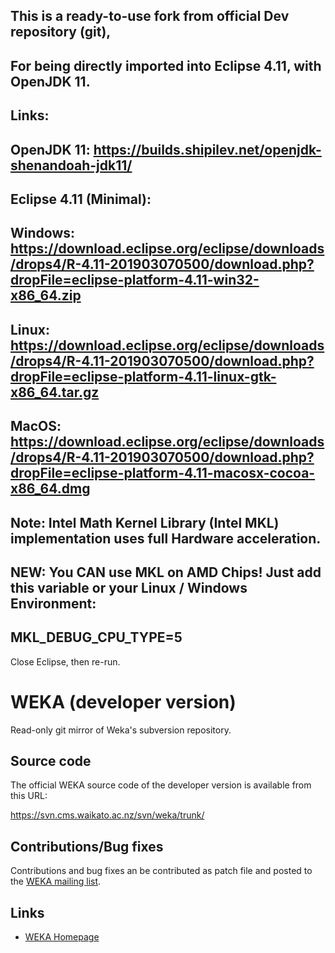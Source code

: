 ## This is a ready-to-use fork from official Dev repository (git),
## For being directly imported into Eclipse 4.11, with OpenJDK 11.
## Links: 
## OpenJDK 11: https://builds.shipilev.net/openjdk-shenandoah-jdk11/
## Eclipse 4.11 (Minimal): 
## Windows: https://download.eclipse.org/eclipse/downloads/drops4/R-4.11-201903070500/download.php?dropFile=eclipse-platform-4.11-win32-x86_64.zip
## Linux: https://download.eclipse.org/eclipse/downloads/drops4/R-4.11-201903070500/download.php?dropFile=eclipse-platform-4.11-linux-gtk-x86_64.tar.gz
## MacOS: https://download.eclipse.org/eclipse/downloads/drops4/R-4.11-201903070500/download.php?dropFile=eclipse-platform-4.11-macosx-cocoa-x86_64.dmg
## Note: Intel Math Kernel Library (Intel MKL) implementation uses **full Hardware acceleration**.
## NEW: You CAN use MKL on AMD Chips! Just add this variable or your Linux / Windows Environment: 
## MKL_DEBUG_CPU_TYPE=5

Close Eclipse, then re-run.

# WEKA (developer version)

Read-only git mirror of Weka's subversion repository.

## Source code

The official WEKA source code of the developer version is available from this URL:

https://svn.cms.waikato.ac.nz/svn/weka/trunk/

## Contributions/Bug fixes

Contributions and bug fixes an be contributed as patch file and posted to the
[WEKA mailing list](https://list.waikato.ac.nz/mailman/listinfo/wekalist).

## Links

* [WEKA Homepage](https://www.cs.waikato.ac.nz/ml/weka/)

